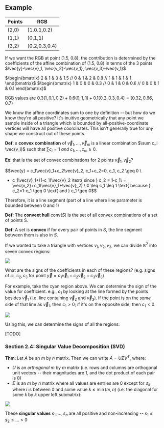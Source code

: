 #

## Example

Points|RGB
-|-
(2,0)|(1.0.1,0.2)
(1,1)|(0,1,1)
(3,2)|(0.2,0.3,0.4)

If we want the RGB at point (1.5, 0.8), the contribution is determined by the coefficients of the affine combination of (1.5, 0.8) in terms of the 3 points $\vec{y}-\vec{v}_1, \vec{v_2}-\vec{v_1}, \vec{v_3}-\vec{v_1}$ 

$\begin{bmatrix} 2 & 1 & 3 & 1.5 // 0 & 1 & 2 & 0.8 // 1 & 1 & 1 & 1 \end{bmatrix}$
$\begin{bmatrix} 1 & 0 & 0 & 0.3 // 0 & 1 & 0 & 0.6 // 0 & 0 & 1 & 0.1 \end{bmatrix}$

RGB values are $0.3(1,0.1,0.2)+0.6(0,1,1)+0.1(0.2,0.3,0.4) = (0.32,0.66,0.7)$

We know the affine coordinates sum to one by definition -- but how do we know they're all positive? It's inuitive geometrically that any point we sample inside of a triangle which is bounded by all-positive-coordinate vertices will have all positive coordinates. This isn't generally true for *any* shape we construct out of these points.

**Def**: a **convex combination** of $\vec{v}_1, ..., \vec{v}_m$ is a linear combination $\sum c_i \vec{v_i}$ such that $\sum c_i = 1$ *and* $c_1, ..., c_m \geq 0$.

**Ex**: that is the set of convex combinations for 2 points $\vec{v}_1, \vec{v}_2$?

$$\vec{y} = c_1\vec{v}_1+c_2\vec{v}_2, c_1+c_2=0, c_1, c_2 \geq 0 \\
- c_1\vec{v}_1+(1-c_1)\vec{v}_2 \text{ since } c_2 = 1-c_1\\
= \vec{v_2}+c_1(\vec{v}_1+\vec{v}_2) \\
0 \leq c_1 \leq 1 \text{ because } c_2=1-c_1 \geq 0 \text{ and } c_1 \geq 0$$

Therefore, it is a line segment (part of a line where line parameter is bounded between 0 and 1)

**Def**: The **convext hull** $\text{conv}(S)$ is the set of all convex combinations of a set of points S.

**Def**: A set is **convex** if for every pair of points in $S$, the line segment between them is also in $S$. 

If we wanted to take a triangle with vertices $v_1, v_2, v_3$, we can divide $\mathbb{R}^2$ into seven convex regions:

![](02-07-Fig2.png)

What are the signs of the coefficients in each of these regions? (e.g. signs of $c_1, c_2, c_3$ for point $\vec{y} = c_1\vec{v}_1+c_2\vec{v}_2+c_3\vec{v}_3$)

For example, take the cyan region above. We can determine the sign of the value for coefficient. e.g., $c_1$ by looking at the line formed by the points besides $\vec{v}_1$ (i.e. line containing $\vec{v}_2$ and $\vec{v}_3$). If the point is on the *same* side of that line as $\vec{v}_1$, then $c_1>0$; if it's on the opposite side, then $c_1 < 0$.

![](02-07-Fig3.png)

Using this, we can determine the signs of all the regions:

[TODO]

### Section 2.4: Singular Value Decomposition (SVD)

**Thm**: Let $A$ be an $m$ by $n$ matrix. Then we can write $A = U\Sigma V^T$, where:
- $U$ is an *orthogonal* $m$ by $m$ matrix (i.e. rows and columns are orthogonal unit vectors -- their magnitudes are 1, and the dot product of each pair is 0)
- $\Sigma$ is an $m$ by $n$ matrix where all values are entries are $0$ except for $\sigma_{ii}$ where $i$ is between 0 and some value $k \leq \min(m,n)$ (i.e. the diagonal for some $k$ by $k$ upper left submatrix):

![](02-07-Fig5.png)

These **singular values** $s_1, ..., s_n$ are all positive and non-increasing -- $s_1 \leq s_2 \leq ... > 0$

